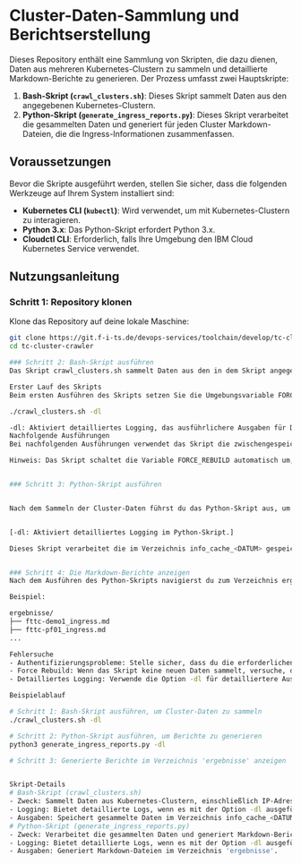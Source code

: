 # Cluster-Daten-Sammlung und Berichtserstellung

Dieses Repository enthält eine Sammlung von Skripten, die dazu dienen, Daten aus mehreren Kubernetes-Clustern zu sammeln und detaillierte Markdown-Berichte zu generieren. Der Prozess umfasst zwei Hauptskripte:

1. **Bash-Skript (`crawl_clusters.sh`)**: Dieses Skript sammelt Daten aus den angegebenen Kubernetes-Clustern.
2. **Python-Skript (`generate_ingress_reports.py`)**: Dieses Skript verarbeitet die gesammelten Daten und generiert für jeden Cluster Markdown-Dateien, die die Ingress-Informationen zusammenfassen.


## Voraussetzungen

Bevor die Skripte ausgeführt werden, stellen Sie sicher, dass die folgenden Werkzeuge auf Ihrem System installiert sind:

- **Kubernetes CLI (`kubectl`)**: Wird verwendet, um mit Kubernetes-Clustern zu interagieren.
- **Python 3.x**: Das Python-Skript erfordert Python 3.x.
- **Cloudctl CLI**: Erforderlich, falls Ihre Umgebung den IBM Cloud Kubernetes Service verwendet.


## Nutzungsanleitung

### Schritt 1: Repository klonen

Klone das Repository auf deine lokale Maschine:

```bash
git clone https://git.f-i-ts.de/devops-services/toolchain/develop/tc-cluster-crawler.git
cd tc-cluster-crawler

### Schritt 2: Bash-Skript ausführen
Das Skript crawl_clusters.sh sammelt Daten aus den in dem Skript angegebenen Kubernetes-Clustern. Es wechselt die Kontexte zu jedem Cluster, ruft die erforderlichen Informationen ab und speichert sie im Verzeichnis info_cache_<DATUM>.

Erster Lauf des Skripts
Beim ersten Ausführen des Skripts setzen Sie die Umgebungsvariable FORCE_REBUILD auf 1, um die Sammlung neuer Daten aus allen Clustern zu erzwingen:

./crawl_clusters.sh -dl

-dl: Aktiviert detailliertes Logging, das ausführlichere Ausgaben für Debugging- und Überwachungszwecke bereitstellt.
Nachfolgende Ausführungen
Bei nachfolgenden Ausführungen verwendet das Skript die zwischengespeicherten Daten, es sei denn, FORCE_REBUILD wird manuell auf 1 gesetzt. Du kannst das Skript ohne zusätzliche Argumente ausführen: ./crawl_clusters.sh

Hinweis: Das Skript schaltet die Variable FORCE_REBUILD automatisch um, je nachdem, ob es zuvor ausgeführt wurde oder nicht. Das Skript erstellt nach einem erfolgreichen Lauf eine Marker-Datei (cluster_crawler_marker), die verwendet wird, um zu bestimmen, ob der Cache beim nächsten Ausführen neu aufgebaut werden soll.


### Schritt 3: Python-Skript ausführen


Nach dem Sammeln der Cluster-Daten führst du das Python-Skript aus, um Markdown-Berichte zu generieren: python3 generate_ingress_reports.py -dl


[-dl: Aktiviert detailliertes Logging im Python-Skript.]

Dieses Skript verarbeitet die im Verzeichnis info_cache_<DATUM> gespeicherten Daten und generiert Markdown-Dateien, die die Ingress-Informationen für jeden Cluster zusammenfassen. Die Markdown-Dateien werden im Verzeichnis ergebnisse gespeichert und mit Dateinamen versehen, die dem jeweiligen Cluster entsprechen.


### Schritt 4: Die Markdown-Berichte anzeigen
Nach dem Ausführen des Python-Skripts navigierst du zum Verzeichnis ergebnisse, um die generierten Markdown-Berichte anzuzeigen. Jede Datei ist nach dem Cluster benannt, mit einem Suffix _ingress.md.

Beispiel:

ergebnisse/
├── fttc-demo1_ingress.md
├── fttc-pf01_ingress.md
...

Fehlersuche
- Authentifizierungsprobleme: Stelle sicher, dass du die erforderlichen Berechtigungen und Anmeldedaten hast, um auf die Kubernetes-Cluster zuzugreifen.
- Force Rebuild: Wenn das Skript keine neuen Daten sammelt, versuche, die Umgebungsvariable FORCE_REBUILD manuell auf 1 zu setzen.
- Detailliertes Logging: Verwende die Option -dl für detailliertere Ausgaben, die bei der Fehlerbehebung helfen können.

Beispielablauf

# Schritt 1: Bash-Skript ausführen, um Cluster-Daten zu sammeln
./crawl_clusters.sh -dl

# Schritt 2: Python-Skript ausführen, um Berichte zu generieren
python3 generate_ingress_reports.py -dl

# Schritt 3: Generierte Berichte im Verzeichnis 'ergebnisse' anzeigen


Skript-Details
# Bash-Skript (crawl_clusters.sh)
- Zweck: Sammelt Daten aus Kubernetes-Clustern, einschließlich IP-Adressen, Pod-Details und Ingress-Konfigurationen.
- Logging: Bietet detaillierte Logs, wenn es mit der Option -dl ausgeführt wird. Es schaltet auch die Variable FORCE_REBUILD automatisch um, je nachdem, ob es das erste Mal ausgeführt wird oder nicht.
- Ausgaben: Speichert gesammelte Daten im Verzeichnis info_cache_<DATUM> und erstellt nach erfolgreichem Abschluss eine Marker-Datei.
# Python-Skript (generate_ingress_reports.py)
- Zweck: Verarbeitet die gesammelten Daten und generiert Markdown-Berichte, die die Ingress-Konfigurationen für jeden Cluster zusammenfassen.
- Logging: Bietet detaillierte Logs, wenn es mit der Option -dl ausgeführt wird.
- Ausgaben: Generiert Markdown-Dateien im Verzeichnis 'ergebnisse'.

